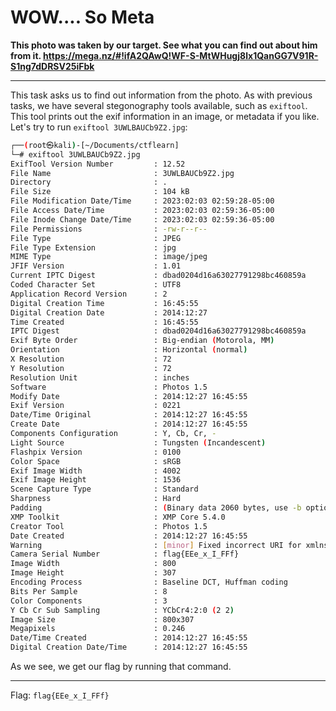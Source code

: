 # WOW.... So Meta

**This photo was taken by our target. See what you can find out about him from it. https://mega.nz/#!ifA2QAwQ!WF-S-MtWHugj8lx1QanGG7V91R-S1ng7dDRSV25iFbk**

---

This task asks us to find out information from the photo. As with previous tasks, we have several stegonography tools available, such as `exiftool`. This tool prints out the exif information in an image, or metadata if you like. Let's try to run `exiftool 3UWLBAUCb9Z2.jpg`:


```bash
┌──(root㉿kali)-[~/Documents/ctflearn]
└─# exiftool 3UWLBAUCb9Z2.jpg 
ExifTool Version Number         : 12.52
File Name                       : 3UWLBAUCb9Z2.jpg
Directory                       : .
File Size                       : 104 kB
File Modification Date/Time     : 2023:02:03 02:59:28-05:00
File Access Date/Time           : 2023:02:03 02:59:36-05:00
File Inode Change Date/Time     : 2023:02:03 02:59:36-05:00
File Permissions                : -rw-r--r--
File Type                       : JPEG
File Type Extension             : jpg
MIME Type                       : image/jpeg
JFIF Version                    : 1.01
Current IPTC Digest             : dbad0204d16a63027791298bc460859a
Coded Character Set             : UTF8
Application Record Version      : 2
Digital Creation Time           : 16:45:55
Digital Creation Date           : 2014:12:27
Time Created                    : 16:45:55
IPTC Digest                     : dbad0204d16a63027791298bc460859a
Exif Byte Order                 : Big-endian (Motorola, MM)
Orientation                     : Horizontal (normal)
X Resolution                    : 72
Y Resolution                    : 72
Resolution Unit                 : inches
Software                        : Photos 1.5
Modify Date                     : 2014:12:27 16:45:55
Exif Version                    : 0221
Date/Time Original              : 2014:12:27 16:45:55
Create Date                     : 2014:12:27 16:45:55
Components Configuration        : Y, Cb, Cr, -
Light Source                    : Tungsten (Incandescent)
Flashpix Version                : 0100
Color Space                     : sRGB
Exif Image Width                : 4002
Exif Image Height               : 1536
Scene Capture Type              : Standard
Sharpness                       : Hard
Padding                         : (Binary data 2060 bytes, use -b option to extract)
XMP Toolkit                     : XMP Core 5.4.0
Creator Tool                    : Photos 1.5
Date Created                    : 2014:12:27 16:45:55
Warning                         : [minor] Fixed incorrect URI for xmlns:MicrosoftPhoto
Camera Serial Number            : flag{EEe_x_I_FFf}
Image Width                     : 800
Image Height                    : 307
Encoding Process                : Baseline DCT, Huffman coding
Bits Per Sample                 : 8
Color Components                : 3
Y Cb Cr Sub Sampling            : YCbCr4:2:0 (2 2)
Image Size                      : 800x307
Megapixels                      : 0.246
Date/Time Created               : 2014:12:27 16:45:55
Digital Creation Date/Time      : 2014:12:27 16:45:55

```

As we see, we get our flag by running that command.

---

Flag: `flag{EEe_x_I_FFf}`
